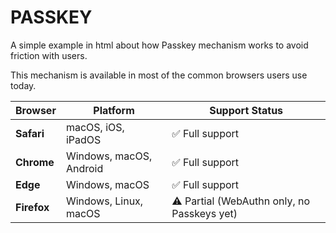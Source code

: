 # PASSKEY

A simple example in html about how Passkey mechanism works to avoid friction with users.

This mechanism is available in most of the common browsers users use today.

| Browser     | Platform              | Support Status         |
|-------------|-----------------------|-------------------------|
| **Safari**  | macOS, iOS, iPadOS    | ✅ Full support         |
| **Chrome**  | Windows, macOS, Android | ✅ Full support       |
| **Edge**    | Windows, macOS        | ✅ Full support         |
| **Firefox** | Windows, Linux, macOS | ⚠️ Partial (WebAuthn only, no Passkeys yet) |

